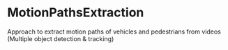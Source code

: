 # MotionPathsExtraction
Approach to extract motion paths of vehicles and pedestrians from videos (Multiple object detection &amp; tracking)
